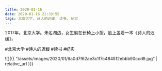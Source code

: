 ```yaml
---
title: 2020-01-16
date: 2020-01-16 22:39:55
tags: 北京大学, 诗人的迟缓, 读书, 纪实
---
```


<p>2017年，北京大学。未名湖边，女生躺在长椅上小憩，脸上盖着一本《诗人的迟缓》。</p>

#北京大学 #诗人的迟缓 #读书 #纪实

![]({{ "/assets/images/2020/01/6a0d7f62ae3c1f7c484512ebbb90ccd9.jpg" | relative_url }})
